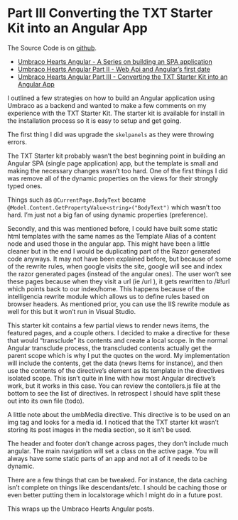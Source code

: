 # Part III Converting the TXT Starter Kit into an Angular App

The Source Code is on [github](https://github.com/sbosell/umbraco-hearts-angular).

*   [Umbraco Hearts Angular - A Series on building an SPA application](BLOG-POST-1.md)
*   [Umbraco Hearts Angular Part II - Web Api and Angular’s first date](BLOG-POST-2.md)
*   [Umbraco Hearts Angular Part III - Converting the TXT Starter Kit into an Angular App](BLOG-POST-3.md)

I outlined a few strategies on how to build an Angular application using Umbraco as a backend and wanted to make a few comments on my experience with the TXT Starter Kit. The starter kit is available for install in the installation process so it is easy to setup and get going.

The first thing I did was upgrade the `skelpanels` as they were throwing errors.

The TXT Starter kit probably wasn’t the best beginning point in building an Angular SPA (single page application) app, but the template is small and making the necessary changes wasn’t too hard. One of the first things I did was remove all of the dynamic properties on the views for their strongly typed ones.

Things such as `@CurrentPage.BodyText` became `@Model.Content.GetPropertyValue<string>("BodyText")` which wasn’t too hard. I’m just not a big fan of using dynamic properties (preference).

Secondly, and this was mentioned before, I could have built some static html templates with the same names as the Template Alias of a content node and used those in the angular app. This might have been a little cleaner but in the end I would be duplicating part of the Razor generated code anyways. It may not have been explained before, but because of some of the rewrite rules, when google visits the site, google will see and index the razor generated pages (instead of the angular ones). The user won’t see these pages because when they visit a url (ie /url ), it gets rewritten to /#!url which points back to our index/home. This happens because of the intelligencia rewrite module which allows us to define rules based on browser headers. As mentioned prior, you can use the IIS rewrite module as well for this but it won’t run in Visual Studio.

This starter kit contains a few partial views to render news items, the featured pages, and a couple others. I decided to make a directive for these that would “transclude” its contents and create a local scope. In the normal Angular transclude process, the transcluded contents actually get the parent scope which is why I put the quotes on the word. My implementation will include the contents, get the data (news Items for instance), and then use the contents of the directive’s element as its template in the directives isolated scope. This isn’t quite in line with how most Angular directive’s work, but it works in this case. You can review the contollers.js file at the bottom to see the list of directives. In retrospect I should have split these out into its own file (todo).

A little note about the umbMedia directive. This directive is to be used on an img tag and looks for a media id. I noticed that the TXT starter kit wasn’t storing its post images in the media section, so it isn’t be used.

The header and footer don’t change across pages, they don’t include much angular. The main navigation will set a class on the active page. You will always have some static parts of an app and not all of it needs to be dynamic.

There are a few things that can be tweaked. For instance, the data caching isn’t complete on things like descendants/etc. I should be caching those or even better putting them in localstorage which I might do in a future post.

This wraps up the Umbraco Hearts Angular posts.
